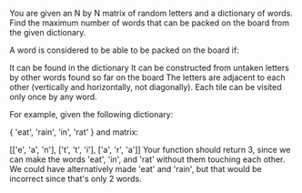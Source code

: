 You are given an N by N matrix of random letters and a dictionary of words. Find the maximum number of words that can be packed on the board from the given dictionary.

A word is considered to be able to be packed on the board if:

It can be found in the dictionary
It can be constructed from untaken letters by other words found so far on the board
The letters are adjacent to each other (vertically and horizontally, not diagonally).
Each tile can be visited only once by any word.

For example, given the following dictionary:

{ 'eat', 'rain', 'in', 'rat' }
and matrix:

[['e', 'a', 'n'],
 ['t', 't', 'i'],
 ['a', 'r', 'a']]
Your function should return 3, since we can make the words 'eat', 'in', and 'rat' without them touching each other. We could have alternatively made 'eat' and 'rain', but that would be incorrect since that's only 2 words.
